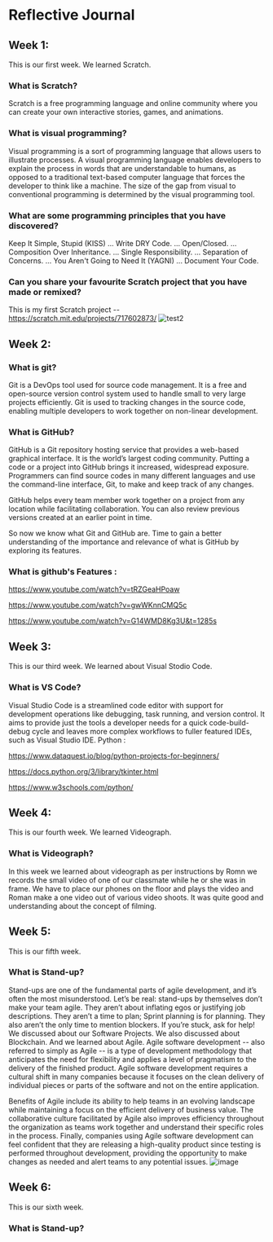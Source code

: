 # Reflective Journal

## Week 1:
This is our first week. We learned Scratch.

### What is Scratch?
Scratch is a free programming language and online community where you can create your own interactive stories, games, and animations.

### What is visual programming?
Visual programming is a sort of programming language that allows users to illustrate processes. A visual programming language enables developers to explain the process in words that are understandable to humans, as opposed to a traditional text-based computer language that forces the developer to think like a machine. The size of the gap from visual to conventional programming is determined by the visual programming tool.
### What are some programming principles that you have discovered?
Keep It Simple, Stupid (KISS) ...
Write DRY Code. ...
Open/Closed. ...
Composition Over Inheritance. ...
Single Responsibility. ...
Separation of Concerns. ...
You Aren't Going to Need It (YAGNI) ...
Document Your Code.
### Can you share your favourite Scratch project that you have made or remixed?
This is my first Scratch project --https://scratch.mit.edu/projects/717602873/
![test2](https://user-images.githubusercontent.com/110362125/187781315-159e36bc-5e46-421b-87e2-4dae4dd77588.png)



## Week 2:

### What is git?
Git is a DevOps tool used for source code management. It is a free and open-source version control system used to handle small to very large projects efficiently. Git is used to tracking changes in the source code, enabling multiple developers to work together on non-linear development.
### What is GitHub?
GitHub is a Git repository hosting service that provides a web-based graphical interface. It is the world’s largest coding community. Putting a code or a project into GitHub brings it increased, widespread exposure. Programmers can find source codes in many different languages and use the command-line interface, Git, to make and keep track of any changes.

GitHub helps every team member work together on a project from any location while facilitating collaboration. You can also review previous versions created at an earlier point in time.

So now we know what Git and GitHub are. Time to gain a better understanding of the importance and relevance of what is GitHub by exploring its features.

### What is github's Features :

https://www.youtube.com/watch?v=tRZGeaHPoaw

https://www.youtube.com/watch?v=gwWKnnCMQ5c

https://www.youtube.com/watch?v=G14WMD8Kg3U&t=1285s

## Week 3:
This is our third week. We learned about Visual Stodio Code.

### What is VS Code?
Visual Studio Code is a streamlined code editor with support for development operations like debugging, task running, and version control. It aims to provide just the tools a developer needs for a quick code-build-debug cycle and leaves more complex workflows to fuller featured IDEs, such as Visual Studio IDE.
Python :

https://www.dataquest.io/blog/python-projects-for-beginners/

https://docs.python.org/3/library/tkinter.html

https://www.w3schools.com/python/


## Week 4:
This is our fourth week. We learned Videograph.

### What is Videograph?
In this week we learned about videograph as per instructions by Romn we records the small video of one of our classmate while he or she was in frame. We have to place our phones on the floor and plays the video and Roman make a one video out of various video shoots.
It was quite good and understanding about the concept of filming.

## Week 5:
This is our fifth week.

### What is Stand-up?
Stand-ups are one of the fundamental parts of agile development, and it’s often the most misunderstood. Let’s be real: stand-ups by themselves don’t make your team agile. They aren’t about inflating egos or justifying job descriptions. They aren’t a time to plan; Sprint planning is for planning. They also aren’t the only time to mention blockers. If you’re stuck, ask for help!
We discussed about our Software Projects.
We also discussed about Blockchain.
And we learned about Agile.
Agile software development -- also referred to simply as Agile -- is a type of development methodology that anticipates the need for flexibility and applies a level of pragmatism to the delivery of the finished product. Agile software development requires a cultural shift in many companies because it focuses on the clean delivery of individual pieces or parts of the software and not on the entire application. 

Benefits of Agile include its ability to help teams in an evolving landscape while maintaining a focus on the efficient delivery of business value. The collaborative culture facilitated by Agile also improves efficiency throughout the organization as teams work together and understand their specific roles in the process. Finally, companies using Agile software development can feel confident that they are releasing a high-quality product since testing is performed throughout development, providing the opportunity to make changes as needed and alert teams to any potential issues.
![image](https://user-images.githubusercontent.com/110362125/187789818-4b0af447-cb3e-4c89-9bb2-ef21a5f3403c.png)


## Week 6:
This is our sixth week.

### What is Stand-up?

